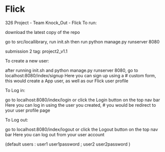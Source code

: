 # Flick
326 Project - Team Knock_Out - Flick
To run:

download the latest copy of the repo

go to src/locallibrary, run init.sh then run python manage.py runserver 8080

submission 2 tag: project2_v1.1

To create a new user:

after running init.sh and python manage.py runserver 8080, go to localhost:8080/index/signup Here you can sign up using a # custom form, this would create a App user, as well as our Flick user profile

To Log in:

go to localhost:8080/index/login or click the Login button on the top nav bar Here you can log in using the user you created, # you would be redirect to your user profile page

To Log out:

go to localhost:8080/index/logout or click the Logout button on the top nav bar Here you can log out from your user account

(default users : user1 user1password ; user2 user2password )
